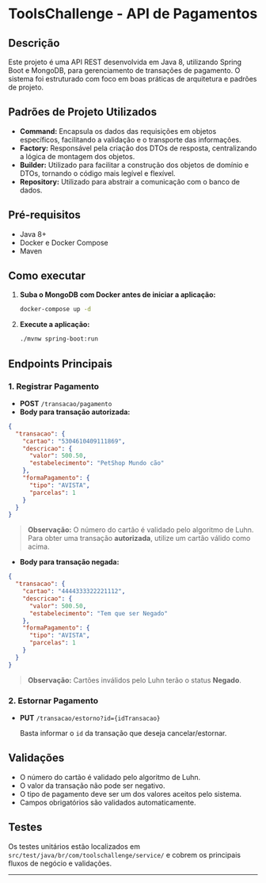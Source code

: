 # ToolsChallenge - API de Pagamentos

## Descrição
Este projeto é uma API REST desenvolvida em Java 8, utilizando Spring Boot e MongoDB, para gerenciamento de transações de pagamento. O sistema foi estruturado com foco em boas práticas de arquitetura e padrões de projeto.

## Padrões de Projeto Utilizados
- **Command:** Encapsula os dados das requisições em objetos específicos, facilitando a validação e o transporte das informações.
- **Factory:** Responsável pela criação dos DTOs de resposta, centralizando a lógica de montagem dos objetos.
- **Builder:** Utilizado para facilitar a construção dos objetos de domínio e DTOs, tornando o código mais legível e flexível.
- **Repository:** Utilizado para abstrair a comunicação com o banco de dados.

## Pré-requisitos
- Java 8+
- Docker e Docker Compose
- Maven

## Como executar
1. **Suba o MongoDB com Docker antes de iniciar a aplicação:**
   ```sh
   docker-compose up -d
   ```
2. **Execute a aplicação:**
   ```sh
   ./mvnw spring-boot:run
   ```

## Endpoints Principais

### 1. Registrar Pagamento
- **POST** `/transacao/pagamento`
- **Body para transação autorizada:**

```json
{
  "transacao": {
    "cartao": "5304610409111869",
    "descricao": {
      "valor": 500.50,
      "estabelecimento": "PetShop Mundo cão"
    },
    "formaPagamento": {
      "tipo": "AVISTA",
      "parcelas": 1
    }
  }
}
```

> **Observação:** O número do cartão é validado pelo algoritmo de Luhn. Para obter uma transação **autorizada**, utilize um cartão válido como acima.

- **Body para transação negada:**

```json
{
  "transacao": {
    "cartao": "4444333322221112",
    "descricao": {
      "valor": 500.50,
      "estabelecimento": "Tem que ser Negado"
    },
    "formaPagamento": {
      "tipo": "AVISTA",
      "parcelas": 1
    }
  }
}
```

> **Observação:** Cartões inválidos pelo Luhn terão o status **Negado**.

### 2. Estornar Pagamento
- **PUT** `/transacao/estorno?id={idTransacao}`

  Basta informar o `id` da transação que deseja cancelar/estornar.

## Validações
- O número do cartão é validado pelo algoritmo de Luhn.
- O valor da transação não pode ser negativo.
- O tipo de pagamento deve ser um dos valores aceitos pelo sistema.
- Campos obrigatórios são validados automaticamente.

## Testes
Os testes unitários estão localizados em `src/test/java/br/com/toolschallenge/service/` e cobrem os principais fluxos de negócio e validações.

---
